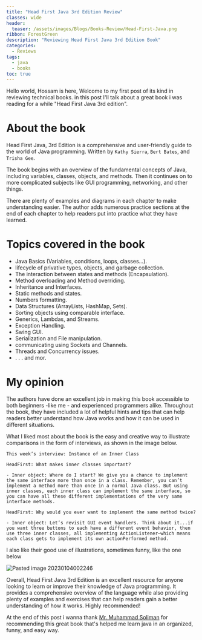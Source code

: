 ```yaml
---
title: "Head First Java 3rd Edition Review"
classes: wide
header:
  teaser: /assets/images/Blogs/Books-Review/Head-First-Java.png
ribbon: ForestGreen
description: "Reviewing Head First Java 3rd Edition Book"
categories:
  - Reviews
tags:
  - java
  - books
toc: true
---
```


Hello world, Hossam is here, Welcome to my first post of its kind in reviewing technical books. in this post I'll talk about a great book i was reading for a while "Head First Java 3rd edition". 

# About the book

Head First Java, 3rd Edition is a comprehensive and user-friendly guide to the world of Java programming. Written by `Kathy Sierra`, `Bert Bates`, and `Trisha Gee`.

The book begins with an overview of the fundamental concepts of Java, including variables, classes, objects, and methods. Then it continues on to more complicated subjects like GUI programming, networking, and other things.

There are plenty of examples and diagrams in each chapter to make understanding easier. The author adds numerous practice sections at the end of each chapter to help readers put into practice what they have learned.

# Topics covered in the book

- Java Basics (Variables, conditions, loops, classes...).
- lifecycle of privative types, objects, and garbage collection.
- The interaction between states and methods (Encapsulation).
- Method overloading and Method overriding.
- Inheritance and Interfaces.
- Static methods and states.
- Numbers formatting.
- Data Structures (ArrayLists, HashMap, Sets).
- Sorting objects using comparable interface. 
- Generics, Lambdas, and Streams.
- Exception Handling.
- Swing GUI.
- Serialization and File manipulation.
- communicating using Sockets and Channels.
- Threads and Concurrency issues.
- . . . and mor.

# My opinion

The authors have done an excellent job in making this book accessible to both beginners -like me - and experienced programmers alike. Throughout the book, they have included a lot of helpful hints and tips that can help readers better understand how Java works and how it can be used in different situations.

What I liked most about the book is the easy and creative way to illustrate comparisons in the form of interviews, as shown in the image below.

```
This week’s interview: Instance of an Inner Class 

HeadFirst: What makes inner classes important?

- Inner object: Where do I start? We give you a chance to implement the same interface more than once in a class. Remember, you can’t implement a method more than once in a normal Java class. But using inner classes, each inner class can implement the same interface, so you can have all these different implementations of the very same interface methods.

HeadFirst: Why would you ever want to implement the same method twice?

- Inner object: Let’s revisit GUI event handlers. Think about it...if you want three buttons to each have a different event behavior, then use three inner classes, all implementing ActionListener—which means each class gets to implement its own actionPerformed method.
```

I also like their good use of illustrations, sometimes funny, like the one below

![Pasted image 20230104002246](https://user-images.githubusercontent.com/60070427/210452123-eaac9a55-add7-4b66-a8fe-700718ddf185.png)

Overall, Head First Java 3rd Edition is an excellent resource for anyone looking to learn or improve their knowledge of Java programming. It provides a comprehensive overview of the language while also providing plenty of examples and exercises that can help readers gain a better understanding of how it works. Highly recommended!

At the end of this post i wanna thank [Mr. Muhammad Soliman](http://www.linkedin.com/in/lupate) for recommending this great book that's helped me learn java in an organized, funny, and easy way. 
